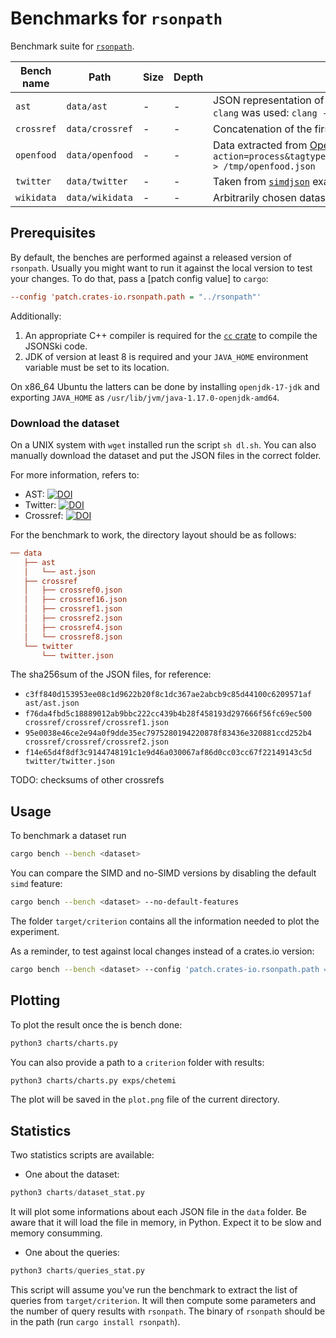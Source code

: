 # Benchmarks for `rsonpath`

Benchmark suite for [`rsonpath`](https://github.com/v0ldek/rsonpath).

| Bench name            | Path                            | Size      | Depth  | Description |
|-----------------------|---------------------------------|-----------|--------|---|
| `ast`                 | `data/ast`                      | -        | - | JSON representation of the AST of an arbitrary popular C file from Software Heritage. To generate the AST `clang` was used: `clang -Xclang -ast-dump=json -fsyntax-only parse_date.c > ast.json` |
| `crossref`            | `data/crossref`                 | -        | - | Concatenation of the first 100 files from [Crossref](https://www.crossref.org/) [source torrent link](https://academictorrents.com/details/e4287cb7619999709f6e9db5c359dda17e93d515)  |
| `openfood`            | `data/openfood`                 | -        | - | Data extracted from [Open Food Facts API](https://wiki.openfoodfacts.org/Open_Food_Facts_Search_API_Version_2) with `curl "https://world.openfoodfacts.org/cgi/search.pl?action=process&tagtype_0=categories&tag_contains_0=contains&tag_0=cheeses&tagtype_1=labels&&json=1" > /tmp/openfood.json` |
| `twitter`             | `data/twitter`                  | -        | -      | Taken from [`simdjson`](https://github.com/simdjson/simdjson) example benchmarks ([permalink](https://github.com/simdjson/simdjson/blob/960a7ebba149af00628e6a56f9605945f91a15b7/jsonexamples/twitter.json)) |
| `wikidata`            | `data/wikidata`                 | -        | - | Arbitrarily chosen datasets from [Wikidata](https://www.wikidata.org/wiki/Wikidata:Data_access) |

## Prerequisites

By default, the benches are performed against a released version of `rsonpath`.
Usually you might want to run it against the local version to test your changes.
To do that, pass a [patch config value] to `cargo`:

```ini
--config 'patch.crates-io.rsonpath.path = "../rsonpath"'
```

Additionally:

1. An appropriate C++ compiler is required for the [`cc` crate](https://lib.rs/crates/cc) to compile the
   JSONSki code.
2. JDK of version at least 8 is required and your `JAVA_HOME` environment variable must be set
   to its location.

On x86_64 Ubuntu the latters can be done by installing `openjdk-17-jdk` and exporting `JAVA_HOME` as
`/usr/lib/jvm/java-1.17.0-openjdk-amd64`.

### Download the dataset

On a UNIX system with `wget` installed run the script `sh dl.sh`.
You can also manually download the dataset and put the JSON files in the correct folder.

For more information, refers to:

* AST: [![DOI](https://zenodo.org/badge/DOI/10.5281/zenodo.7229269.svg)](https://doi.org/10.5281/zenodo.7229269)
* Twitter: [![DOI](https://zenodo.org/badge/DOI/10.5281/zenodo.7229287.svg)](https://doi.org/10.5281/zenodo.7229287)
* Crossref: [![DOI](https://zenodo.org/badge/DOI/10.5281/zenodo.7229287.svg)](https://doi.org/10.5281/zenodo.7231920)

For the benchmark to work, the directory layout should be as follows:

```ini
── data
   ├── ast
   │   └── ast.json
   ├── crossref
   │   ├── crossref0.json
   │   ├── crossref16.json
   │   ├── crossref1.json
   │   ├── crossref2.json
   │   ├── crossref4.json
   │   └── crossref8.json
   └── twitter
       └── twitter.json
```

The sha256sum of the JSON files, for reference:

* `c3ff840d153953ee08c1d9622b20f8c1dc367ae2abcb9c85d44100c6209571af  ast/ast.json`
* `f76da4fbd5c18889012ab9bbc222cc439b4b28f458193d297666f56fc69ec500  crossref/crossref/crossref1.json`
* `95e0038e46ce2e94a0f9dde35ec7975280194220878f83436e320881ccd252b4  crossref/crossref/crossref2.json`
* `f14e65d4f8df3c9144748191c1e9d46a030067af86d0cc03cc67f22149143c5d  twitter/twitter.json`

TODO: checksums of other crossrefs

## Usage

To benchmark a dataset run

```bash
cargo bench --bench <dataset>
```

You can compare the SIMD and no-SIMD versions by disabling the default `simd` feature:

```bash
cargo bench --bench <dataset> --no-default-features
```

The folder `target/criterion` contains all the information needed to plot the experiment.

As a reminder, to test against local changes instead of a crates.io version:

```bash
cargo bench --bench <dataset> --config 'patch.crates-io.rsonpath.path = "../rsonpath"'
```

## Plotting

To plot the result once the is bench done:

```bash
python3 charts/charts.py
```

You can also provide a path to a `criterion` folder with results:

```bash
python3 charts/charts.py exps/chetemi
```

The plot will be saved in the `plot.png` file of the current directory.

## Statistics

Two statistics scripts are available:

* One about the dataset:

```python
python3 charts/dataset_stat.py
```

It will plot some informations about each JSON file in the `data` folder. Be aware that it will
load the file in memory, in Python. Expect it to be slow and memory consumming.

* One about the queries:

```python
python3 charts/queries_stat.py
```

This script will assume you've run the benchmark to extract the list
of queries from `target/criterion`. It will then compute some parameters and the number of query results with `rsonpath`.
The binary of `rsonpath` should be in the path (run `cargo install rsonpath`).
